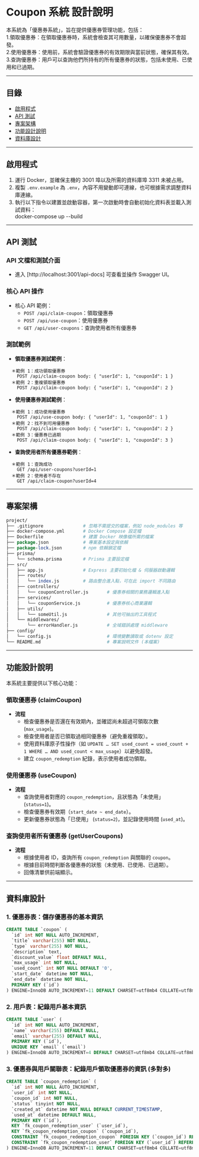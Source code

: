 # Coupon 系統 設計說明

本系統為「優惠券系統」，旨在提供優惠券管理功能，包括：  
1.領取優惠券：在領取優惠券時，系統會檢查其可用數量，以確保優惠券不會超發。  
2.使用優惠券：使用前，系統會驗證優惠券的有效期限與當前狀態，確保其有效。  
3.查詢優惠券：用戶可以查詢他們所持有的所有優惠券的狀態，包括未使用、已使用和已過期。

---

## 目錄

- [啟用程式](#啟用程式)
- [API 測試](#api-測試)
- [專案架構](#專案架構)
- [功能設計說明](#功能設計說明)
- [資料庫設計](#資料庫設計)

---

## 啟用程式

1. 運行 Docker，並確保主機的 3001 埠以及所需的資料庫埠 3311 未被占用。
2. 複製 `.env.example` 為 `.env`，內容不用變動即可連線，也可根據需求調整資料庫連線。
3. 執行以下指令以建置並啟動容器，第一次啟動時會自動初始化資料表並載入測試資料：  
   docker-compose up --build

---

## API 測試

### API 文檔和測試介面

- 進入 [http://localhost:3001/api-docs] 可查看並操作 Swagger UI。

### 核心 API 操作

- 核心 API 範例：
  - `POST /api/claim-coupon`：領取優惠券
  - `POST /api/use-coupon`：使用優惠券
  - `GET /api/user-coupons`：查詢使用者所有優惠券

### 測試範例

- **領取優惠券測試範例**：

```
  ＊範例 1：成功領取優惠券
    POST /api/claim-coupon body: { "userId": 1, "couponId": 1 }
  ＊範例 2：重複領取優惠券
    POST /api/claim-coupon body: { "userId": 1, "couponId": 2 }
```

- **使用優惠券測試範例**：

```
  ＊範例 1：成功使用優惠券
    POST /api/use-coupon body: { "userId": 1, "couponId": 1 }
  ＊範例 2：找不到可用優惠券
    POST /api/claim-coupon body: { "userId": 1, "couponId": 2 }
  ＊範例 3：優惠券已過期
    POST /api/claim-coupon body: { "userId": 1, "couponId": 3 }
```

- **查詢使用者所有優惠券範例**：

```
  ＊範例 1：查詢成功
    GET /api/user-coupons?userId=1
  ＊範例 2：使用者不存在
    GET /api/claim-coupon?userId=4
```

---

## 專案架構

```pl
project/
├── .gitignore               # 忽略不需提交的檔案，例如 node_modules 等
├── docker-compose.yml       # Docker Compose 設定檔
├── Dockerfile               # 建置 Docker 映像檔所需的檔案
├── package.json             # 專案基本設定與依賴
├── package-lock.json        # npm 依賴鎖定檔
├── prisma/
│   └── schema.prisma        # Prisma 主要設定檔
├── src/
│   ├── app.js               # Express 主要初始化檔 & 伺服器啟動邏輯
│   ├── routes/
│   │   └── index.js         # 路由整合進入點，可在此 import 不同路由
│   ├── controllers/
│   │   └── couponController.js       # 優惠券相關的業務邏輯進入點
│   ├── services/
│   │   └── couponService.js          # 優惠券核心商業邏輯
│   ├── utils/
│   │   └── someUtil.js               # 其他可抽出的工具程式
│   └── middlewares/
│       └── errorHandler.js           # 全域錯誤處理 middleware
├── config/
│   └── config.js                     # 環境變數讀取或 dotenv 設定
└── README.md                         # 專案說明文件 (本檔案)
```

---

## 功能設計說明

本系統主要提供以下核心功能：

### 領取優惠券 (claimCoupon)

- **流程**
  - 檢查優惠券是否還在有效期內，並確認尚未超過可領取次數 (`max_usage`)。
  - 檢查使用者是否已領取過相同優惠券（避免重複領取）。
  - 使用資料庫原子性操作（如 `UPDATE … SET used_count = used_count + 1 WHERE … AND used_count < max_usage`）以避免超發。
  - 建立 `coupon_redemption` 紀錄，表示使用者成功領取。

### 使用優惠券 (useCoupon)

- **流程**
  - 查詢使用者對應的 `coupon_redemption`，且狀態為「未使用」 (`status=1`)。
  - 檢查優惠券有效期（`start_date ~ end_date`）。
  - 更新優惠券狀態為「已使用」 (`status=2`)，並記錄使用時間 (`used_at`)。

### 查詢使用者所有優惠券 (getUserCoupons)

- **流程**
  - 根據使用者 ID，查詢所有 `coupon_redemption` 與關聯的 `coupon`。
  - 根據目前時間判斷各優惠券的狀態（未使用、已使用、已過期）。
  - 回傳清單供前端顯示。

---

## 資料庫設計

### 1. 優惠券表：儲存優惠券的基本資訊

```sql
CREATE TABLE `coupon` (
  `id` int NOT NULL AUTO_INCREMENT,
  `title` varchar(255) NOT NULL,
  `type` varchar(255) NOT NULL,
  `description` text,
  `discount_value` float DEFAULT NULL,
  `max_usage` int NOT NULL,
  `used_count` int NOT NULL DEFAULT '0',
  `start_date` datetime NOT NULL,
  `end_date` datetime NOT NULL,
  PRIMARY KEY (`id`)
) ENGINE=InnoDB AUTO_INCREMENT=11 DEFAULT CHARSET=utf8mb4 COLLATE=utf8mb4_0900_ai_ci;
```

### 2. 用戶表：紀錄用戶基本資訊

```sql
CREATE TABLE `user` (
  `id` int NOT NULL AUTO_INCREMENT,
  `name` varchar(255) DEFAULT NULL,
  `email` varchar(255) DEFAULT NULL,
  PRIMARY KEY (`id`),
  UNIQUE KEY `email` (`email`)
) ENGINE=InnoDB AUTO_INCREMENT=4 DEFAULT CHARSET=utf8mb4 COLLATE=utf8mb4_0900_ai_ci;
```

### 3. 優惠券與用戶關聯表：紀錄用戶領取優惠券的資訊 (多對多)

```sql
CREATE TABLE `coupon_redemption` (
  `id` int NOT NULL AUTO_INCREMENT,
  `user_id` int NOT NULL,
  `coupon_id` int NOT NULL,
  `status` tinyint NOT NULL,
  `created_at` datetime NOT NULL DEFAULT CURRENT_TIMESTAMP,
  `used_at` datetime DEFAULT NULL,
  PRIMARY KEY (`id`),
  KEY `fk_coupon_redemption_user` (`user_id`),
  KEY `fk_coupon_redemption_coupon` (`coupon_id`),
  CONSTRAINT `fk_coupon_redemption_coupon` FOREIGN KEY (`coupon_id`) REFERENCES `coupon` (`id`),
  CONSTRAINT `fk_coupon_redemption_user` FOREIGN KEY (`user_id`) REFERENCES `user` (`id`)
) ENGINE=InnoDB AUTO_INCREMENT=11 DEFAULT CHARSET=utf8mb4 COLLATE=utf8mb4_0900_ai_ci;
```
